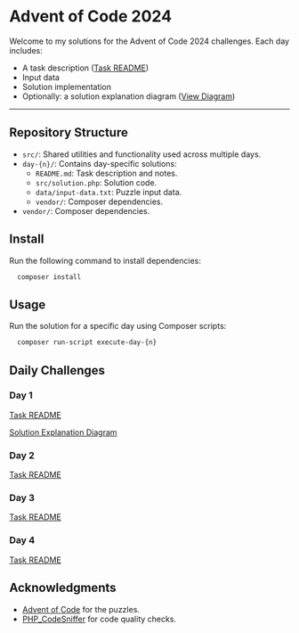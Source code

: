 # Advent of Code 2024

Welcome to my solutions for the Advent of Code 2024 challenges. Each day includes:

- A task description ([Task README](https://github.com/artemii-karkusha/aoc-2024/day-{n}/README.md))
- Input data
- Solution implementation
- Optionally: a solution explanation diagram ([View Diagram](https://app.eraser.io/workspace/cglHEErH2vTHdJEmVLeC?origin=share))

---

## Repository Structure

- `src/`: Shared utilities and functionality used across multiple days.
- `day-{n}/`: Contains day-specific solutions:
    - `README.md`: Task description and notes.
    - `src/solution.php`: Solution code.
    - `data/input-data.txt`: Puzzle input data.
    - `vendor/`: Composer dependencies.
- `vendor/`: Composer dependencies.

## Install

Run the following command to install dependencies:

```bash
  composer install
```

## Usage

Run the solution for a specific day using Composer scripts:

```bash
  composer run-script execute-day-{n}
```


## Daily Challenges

### Day 1

[Task README](https://github.com/artemii-karkusha/aoc-2024/day-1/README.md)

[Solution Explanation Diagram](https://app.eraser.io/workspace/cglHEErH2vTHdJEmVLeC?origin=share)


### Day 2

[Task README](https://github.com/artemii-karkusha/aoc-2024/day-2/README.md)

### Day 3

[Task README](https://github.com/artemii-karkusha/aoc-2024/day-3/README.md)

### Day 4

[Task README](https://github.com/artemii-karkusha/aoc-2024/day-4/README.md)


## Acknowledgments

- [Advent of Code](https://adventofcode.com) for the puzzles.
- [PHP_CodeSniffer](https://github.com/PHPCSStandards/PHP_CodeSniffer/) for code quality checks.